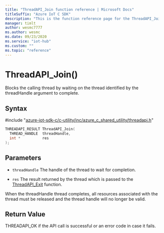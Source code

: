 ```yaml
---                             
title: "ThreadAPI_Join function reference | Microsoft Docs" 
titleSuffix: "Azure IoT C SDK"            
description: "This is the function reference page for the ThreadAPI_Join() function in the Azure IoT C SDK. This SDK is used with Azure IoT Hub and Azure IoT Hub Device Provisioning Service"            
manager: timlt                 
author: wesmc7777              
ms.author: wesmc               
ms.date: 09/23/2020                    
ms.service: "iot-hub"             
ms.custom: ""                
ms.topic: "reference"        
---                            
```


# ThreadAPI_Join()

Blocks the calling thread by waiting on the thread identified by the threadHandle argument to complete.

## Syntax

\#include "[azure-iot-sdk-c/c-utility/inc/azure_c_shared_utility/threadapi.h](../threadapi-h.md)"  
```C
THREADAPI_RESULT ThreadAPI_Join(
  THREAD_HANDLE  threadHandle,
  int *          res
);
```

## Parameters
* `threadHandle` The handle of the thread to wait for completion. 

* `res` The result returned by the thread which is passed to the [ThreadAPI_Exit](../threadapi-h/threadapi-exit.md) function.

When the threadHandle thread completes, all resources associated with the thread must be released and the thread handle will no longer be valid.

## Return Value
THREADAPI_OK if the API call is successful or an error code in case it fails.

